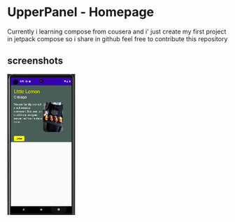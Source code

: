 
# UpperPanel - Homepage

Currently i learning compose from cousera and i' just 
create my first project in jetpack compose so i share in github feel free to contribute this repository


## screenshots

![screnshots](screenshots/upper.png)

